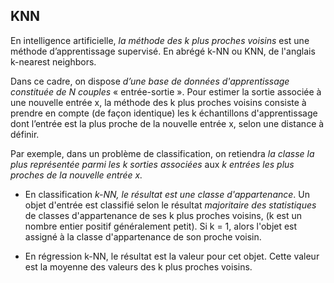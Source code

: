 ## KNN

En intelligence artificielle, *la méthode des k plus proches voisins* est une méthode d’apprentissage supervisé. 
En abrégé k-NN ou KNN, de l'anglais k-nearest neighbors.


Dans ce cadre, on dispose *d’une base de données d'apprentissage constituée de N couples* « entrée-sortie ». 
Pour estimer la sortie associée à une nouvelle entrée x, la méthode des k plus proches voisins consiste à prendre en compte (de façon identique) les k échantillons d'apprentissage dont l’entrée est la plus proche de la nouvelle entrée x, selon une distance à définir.


Par exemple, dans un problème de classification, on retiendra *la classe la plus représentée parmi les k sorties associées* aux *k entrées les plus proches de la nouvelle entrée x.*

- En classification *k-NN, le résultat est une classe d'appartenance*. Un objet d'entrée est classifié selon le résultat *majoritaire des statistiques* de classes d'appartenance de ses k plus proches voisins, (k est un nombre entier positif généralement petit). Si k = 1, alors l'objet est assigné à la classe d'appartenance de son proche voisin.

- En régression k-NN, le résultat est la valeur pour cet objet. Cette valeur est la moyenne des valeurs des k plus proches voisins.

